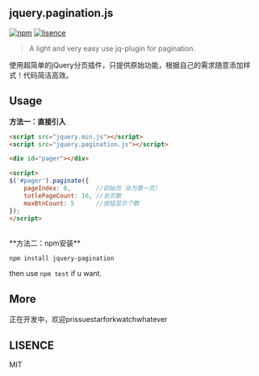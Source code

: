 ## jquery.pagination.js

[![npm](https://img.shields.io/badge/npm-1.0.0-blue.svg)](https://www.npmjs.com/package/upload-preview)
[![lisence](https://img.shields.io/badge/LISENCE-MIT-green.svg)](https://github.com/Alex-xd/preview-upload)

> A light and very easy use jq-plugin for pagination. 

使用超简单的jQuery分页插件，只提供原始功能，根据自己的需求随意添加样式！代码简洁高效。

## Usage

**方法一：直接引入**

```html
<script src="jquery.min.js"></script>
<script src="jquery.pagination.js"></script>

<div id="pager"></div>

<script>
$('#pager').paginate({
    pageIndex: 0, 		//初始页（0为第一页）
    totlePageCount: 16, //总页数
    maxBtnCount: 5 		//按钮显示个数
});
</script>
```

<br>
**方法二：npm安装**

`npm install jquery-pagination` 

then use `npm test` if u want.

## More

正在开发中，欢迎prissuestarforkwatchwhatever

## LISENCE
MIT